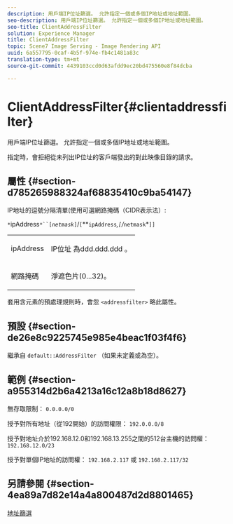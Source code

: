 ```yaml
---
description: 用戶端IP位址篩選。 允許指定一個或多個IP地址或地址範圍。
seo-description: 用戶端IP位址篩選。 允許指定一個或多個IP地址或地址範圍。
seo-title: ClientAddressFilter
solution: Experience Manager
title: ClientAddressFilter
topic: Scene7 Image Serving - Image Rendering API
uuid: 6a557795-0caf-4b5f-974e-fb4c1481a83c
translation-type: tm+mt
source-git-commit: 4439103ccd0d63afdd9ec20bd475560e8f84dcba

---
```



# ClientAddressFilter{#clientaddressfilter}

用戶端IP位址篩選。 允許指定一個或多個IP地址或地址範圍。

指定時，會拒絕從未列出IP位址的客戶端發出的對此映像目錄的請求。

## 屬性 {#section-d785265988324af68835410c9ba54147}

IP地址的逗號分隔清單(使用可選網路掩碼（CIDR表示法）:

`*`ipAddress`*``[`*`netmask`*`]`/`[`**`ipAddress`*,`[`/*`netmask`*`]]`

<table id="simpletable_9F82BB0D42A9434883F2F70A2A92898C"> 
 <tr class="strow"> 
  <td class="stentry"> <p><span class="varname"> ipAddress</span> </p> </td> 
  <td class="stentry"> <p>IP位址 <span class="varname"> 為ddd.ddd.ddd</span> 。 </p></td> 
 </tr> 
 <tr class="strow"> 
  <td class="stentry"> <p><span class="varname"> 網路掩碼</span> </p></td> 
  <td class="stentry"> <p>淨遮色片(0...32)。 </p></td> 
 </tr> 
</table>

套用含元素的預處理規則時，會忽 `<addressfilter>` 略此屬性。

## 預設 {#section-de26e8c9225745e985e4beac1f03f4f6}

繼承自 `default::AddressFilter` （如果未定義或為空）。

## 範例 {#section-a955314d2b6a4213a16c12a8b18d8627}

無存取限制： `0.0.0.0/0`

授予對所有地址（從192開始）的訪問權限： `192.0.0.0/8`

授予對地址介於192.168.12.0和192.168.13.255之間的512台主機的訪問權： `192.168.12.0/23`

授予對單個IP地址的訪問權： `192.168.2.117` 或 `192.168.2.117/32`

## 另請參閱 {#section-4ea89a7d82e14a4a800487d2d8801465}

[地址篩選](../../../../../is-api/image-catalog/image-serving-api-ref/c-image-catalog-reference/c-rule-set-reference/r-addressfilter-rule.md#reference-48c369f56ecd4034b410da5a94a9dfd1)
